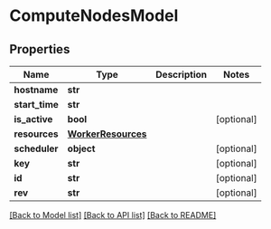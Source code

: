 # ComputeNodesModel

## Properties
Name | Type | Description | Notes
------------ | ------------- | ------------- | -------------
**hostname** | **str** |  | 
**start_time** | **str** |  | 
**is_active** | **bool** |  | [optional] 
**resources** | [**WorkerResources**](WorkerResources.md) |  | 
**scheduler** | **object** |  | [optional] 
**key** | **str** |  | [optional] 
**id** | **str** |  | [optional] 
**rev** | **str** |  | [optional] 

[[Back to Model list]](../README.md#documentation-for-models) [[Back to API list]](../README.md#documentation-for-api-endpoints) [[Back to README]](../README.md)

